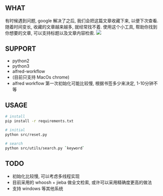 ## WHAT

有时候遇到问题, google 解决了之后, 我们会把这篇文章收藏下来, 以便下次查看.
随着时间变长, 收藏的文章越来越多, 就经常找不着.
使用这个小工具, 帮助你找到你想要的文章, 可以支持标题以及文章内容检索.
![](http://g.recordit.co/kz17LNDtOe.gif)

## SUPPORT

- python2
- python3
- alfred-workflow
- (目前只支持 MacOs chrome)
- alfred workflow 第一次初始化可能比较慢, 根据书签多少来决定, 1-10分钟不等

## USAGE

```bash
# install
pip install -r requirements.txt

# initial
python src/reset.py

# search
python src/utils/search.py `keyword`

```

## TODO

- 初始化比较慢, 可以考虑多线程实现
- 目前采用的 whoosh + jieba 做全文检索, 或许可以采用精确度更高的做法
- 支持 windows 等其他系统
